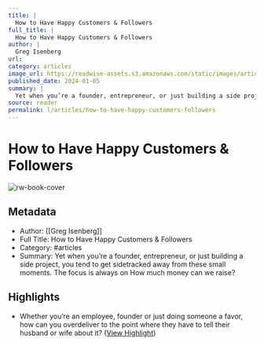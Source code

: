 ```yaml
---
title: |
  How to Have Happy Customers & Followers
full_title: |
  How to Have Happy Customers & Followers
author: |
  Greg Isenberg
url: 
category: articles
image_url: https://readwise-assets.s3.amazonaws.com/static/images/article0.00998d930354.png
published_date: 2024-01-05
summary: |
  Yet when you’re a founder, entrepreneur, or just building a side project, you tend to get sidetracked away from these small moments. The focus is always on How much money can we raise?
source: reader
permalink: l/articles/how-to-have-happy-customers-followers
---
```

# How to Have Happy Customers & Followers

![rw-book-cover](https://readwise-assets.s3.amazonaws.com/static/images/article0.00998d930354.png)

## Metadata
- Author: [[Greg Isenberg]]
- Full Title: How to Have Happy Customers & Followers
- Category: #articles
- Summary: Yet when you’re a founder, entrepreneur, or just building a side project, you tend to get sidetracked away from these small moments. The focus is always on How much money can we raise?

## Highlights
- Whether you’re an employee, founder or just doing someone a favor, how can you overdeliver to the point where they have to tell their husband or wife about it? ([View Highlight](https://read.readwise.io/read/01hkd3bb41yhjbpfx7pwnbdpjn))


